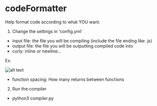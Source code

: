 # codeFormatter
Help format code according to what YOU want.


1. Change the settings in 'config.yml'
  * input file: the file you will be compiling (include the file ending like .js)
  * output file: the file you will be outputting compiled code into
  * curly: inline or newline...
  
  Ex. 
  
  ![alt text](https://ibrahimfadel.github.io/img/readme.png)
  * function spacing: How many returns between functions

2. Run the compiler

 * python3 compiler.py
